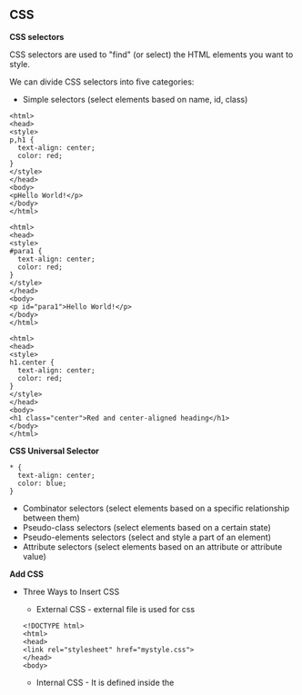 CSS 
---

**CSS selectors**

CSS selectors are used to "find" (or select) the HTML elements you want to style.

We can divide CSS selectors into five categories:

* Simple selectors (select elements based on name, id, class)

```
<html>
<head>
<style>
p,h1 {
  text-align: center;
  color: red;
}
</style>
</head>
<body>
<pHello World!</p>
</body>
</html>
```

```
<html>
<head>
<style>
#para1 {
  text-align: center;
  color: red;
}
</style>
</head>
<body>
<p id="para1">Hello World!</p>
</body>
</html>
```

```
<html>
<head>
<style>
h1.center {
  text-align: center;
  color: red;
}
</style>
</head>
<body>
<h1 class="center">Red and center-aligned heading</h1>
</body>
</html>
```

**CSS Universal Selector**

```
* {
  text-align: center;
  color: blue;
}
```

- Combinator selectors (select elements based on a specific relationship between them)
- Pseudo-class selectors (select elements based on a certain state)
- Pseudo-elements selectors (select and style a part of an element)
- Attribute selectors (select elements based on an attribute or attribute value)


**Add CSS**

- Three Ways to Insert CSS

  - External CSS - external file is used for css

  ```
  <!DOCTYPE html>
  <html>
  <head>
  <link rel="stylesheet" href="mystyle.css">
  </head>
  <body>
  ```

  - Internal CSS - It is defined inside the <style> element, inside the head section.
  - Inline CSS - An inline style may be used to apply a unique style for a single element.

  ```
  <h1 style="color:blue;text-align:center;">This is a heading</h1>
  <p style="color:red;">This is a paragraph.</p>
  ```

- Cascading Order - What style will be used when there is more than one style specified for an HTML element, number one has the highest priority.

- Inline style (inside an HTML element)
- External and internal style sheets (in the head section)
- Browser default

**CSS Comments**

```
/* This is
a multi-line
comment */
```

**CSS Styles** - 


- Colour 

  `colour, RGB, HEX, HSL`

- Background  

  `background-color: Blue; background-image: url("paper.gif"); background-repeat: repeat/no-repeat; background-attachment: fixed/scroll; background-     position: right top`

  i.e can be used in single line, follows same order as in above sequence 

      `background: #ffffff url("img_tree.png") no-repeat right top`

- text

  `color: blue; text-align: center/justify/others; text-align-last: right; vertical-align: text-bottom; text-decoration-line: ~overline~; text-decoration-color: blue; text-transform: uppercase; text-indent: 50px; letter-spacing: 5px; line-height: 0.8; word-spacing: 10px; white-space: nowrap; text-shadow: 2px 2px;`

- Borders 

  `border-width: 5px; border-style: solid; border-color: red`

   i.e can be used in single line, follows same order as in above sequence 

         border: 5px solid red

         border-top-style,border-right-style,border-bottom-style,border-left-style i.e `border-style: dotted solid double dashed`

  `border-radius: 5px` - property is used to add rounded borders to an element

- Margins - Outside of any defined borders.

  `margin-top: 100px; margin-right: 100px; margin-bottom: 100px; margin-left: 100px`

  i.e can be used in single line, follows same order as in above sequence 

        margin: 25px 50px 75px 100px

- Padding - Inside of any defined borders
  
  `padding-top: 100px; padding-right: 100px; padding-bottom: 100px; padding-left: 100px`

  i.e can be used in single line, follows same order as in above sequence 

        padding: 25px 50px 75px 100px

- Height/Width

  `height: 200px; width: 50%; max-width: 500px`

- Outline - OUTSIDE the borders

  `outline-width: solid; outline-style: red; outline-color: 20px`

   i.e can be used in single line, follows same order as in above sequence 

        outline: 25px 50px 75px

   `outline-offset: 70px` - property adds space between an outline and the edge/border of an element.

- Fonts

  `font-style: italic/normal/oblique; font-variant: small-caps; font-weight: bold; font-size: 30px; font-family: "Lucida Console", "Courier New", monospace`

  i.e can be used in single line, follows same order as in above sequence 

        font: italic small-caps bold 12px/30px Georgia, serif

  ```
  <head>
  <link rel="stylesheet" href="https://fonts.googleapis.com/css?family=Audiowide">
  <style>
  body {
    font-family: "Audiowide", sans-serif;
  }
  </style>
  </head>
  ```

- Icons

  ```
  <!DOCTYPE html>
  <html>
  <head>
  <link rel="stylesheet" href="https://fonts.googleapis.com/icon?family=Material+Icons">
  </head>
  <body>
  
  <i class="material-icons">cloud</i>
  <i class="material-icons">favorite</i>
  <i class="material-icons">attachment</i>
  <i class="material-icons">computer</i>
  <i class="material-icons">traffic</i>
  
  </body>
  </html>
  ```

- Link

  ```
  <!DOCTYPE html>
  <html>
  <head>
  <style>
  /* unvisited link */
  a:link {
    color: red;
  }
  
  /* visited link */
  a:visited {
    color: green;
  }
  
  /* mouse over link */
  a:hover {
    color: hotpink;
  }
  
  /* selected link */
  a:active {
    color: blue;
  }
  </style>
  </head>
  <body>
  
  <h2>Styling a link depending on state</h2>
  
  <p><b><a href="default.asp" target="_blank">This is a link</a></b></p>
  <p><b>Note:</b> a:hover MUST come after a:link and a:visited in the CSS definition in order to be effective.</p>
  <p><b>Note:</b> a:active MUST come after a:hover in the CSS definition in order to be effective.</p>
  
  </body>
  </html>
  ```

- list
  
  `list-style-type: square; list-style-position: inside; list-style-image`

- table
  
  `border: 1px solid; border: 1px solid; width: 100%; text-align: left; padding: 15px; tr:hover {background-color: coral;}`
  
  ```
  <!DOCTYPE html>
  <html>
  <head>
  <style>
  table, th, td {
    border: 1px solid;
  }
  </style>
  </head>
  <body>
  
  <h2>Add a border to a table:</h2>
  
  <table>
    <tr>
      <th>Firstname</th>
      <th>Lastname</th>
    </tr>
    <tr>
      <td>Peter</td>
      <td>Griffin</td>
    </tr>
    <tr>
      <td>Lois</td>
      <td>Griffin</td>
    </tr>
  </table>
  
  </body>
  </html>
  ```
  
   - Responsive 

      ```
      <div style="overflow-x:auto;">

      <table>
      ... table content ...
      </table>
      
      </div>
      ```

- Display
  
  `display: inline; display: block;`

  ```
  <!DOCTYPE html>
  <html>
  <head>
  <style>
  li {
    display: inline;
  }
  </style>
  </head>
  <body>
  ```
